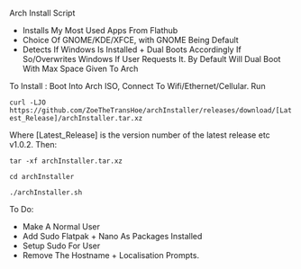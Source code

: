Arch Install Script

- Installs My Most Used Apps From Flathub 
- Choice Of GNOME/KDE/XFCE, with GNOME Being Default
- Detects If Windows Is Installed + Dual Boots Accordingly If So/Overwrites Windows If User 	Requests It. By Default Will Dual Boot With Max Space Given To Arch 

To Install : 
Boot Into Arch ISO, Connect To Wifi/Ethernet/Cellular. 
Run 

`curl -LJO https://github.com/ZoeTheTransHoe/archInstaller/releases/download/[Latest_Release]/archInstaller.tar.xz`

Where [Latest_Release] is the version number of the latest release etc v1.0.2. Then:

`tar -xf archInstaller.tar.xz`

`cd archInstaller`

`./archInstaller.sh`

To Do: 
- Make A Normal User 
- Add Sudo Flatpak + Nano As Packages Installed 
- Setup Sudo For User
- Remove The Hostname + Localisation Prompts. 

